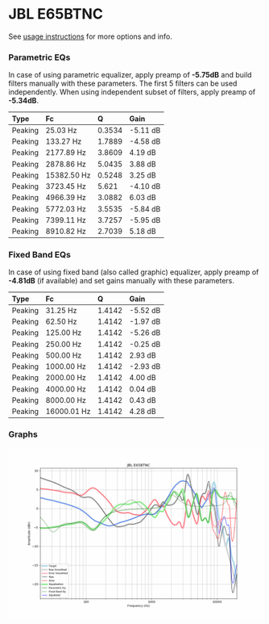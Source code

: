 # JBL E65BTNC
See [usage instructions](https://github.com/jaakkopasanen/AutoEq#usage) for more options and info.

### Parametric EQs
In case of using parametric equalizer, apply preamp of **-5.75dB** and build filters manually
with these parameters. The first 5 filters can be used independently.
When using independent subset of filters, apply preamp of **-5.34dB**.

| Type    | Fc          |      Q | Gain     |
|:--------|:------------|:-------|:---------|
| Peaking | 25.03 Hz    | 0.3534 | -5.11 dB |
| Peaking | 133.27 Hz   | 1.7889 | -4.58 dB |
| Peaking | 2177.89 Hz  | 3.8609 | 4.19 dB  |
| Peaking | 2878.86 Hz  | 5.0435 | 3.88 dB  |
| Peaking | 15382.50 Hz | 0.5248 | 3.25 dB  |
| Peaking | 3723.45 Hz  | 5.621  | -4.10 dB |
| Peaking | 4966.39 Hz  | 3.0882 | 6.03 dB  |
| Peaking | 5772.03 Hz  | 3.5535 | -5.84 dB |
| Peaking | 7399.11 Hz  | 3.7257 | -5.95 dB |
| Peaking | 8910.82 Hz  | 2.7039 | 5.18 dB  |

### Fixed Band EQs
In case of using fixed band (also called graphic) equalizer, apply preamp of **-4.81dB**
(if available) and set gains manually with these parameters.

| Type    | Fc          |      Q | Gain     |
|:--------|:------------|:-------|:---------|
| Peaking | 31.25 Hz    | 1.4142 | -5.52 dB |
| Peaking | 62.50 Hz    | 1.4142 | -1.97 dB |
| Peaking | 125.00 Hz   | 1.4142 | -5.26 dB |
| Peaking | 250.00 Hz   | 1.4142 | -0.25 dB |
| Peaking | 500.00 Hz   | 1.4142 | 2.93 dB  |
| Peaking | 1000.00 Hz  | 1.4142 | -2.93 dB |
| Peaking | 2000.00 Hz  | 1.4142 | 4.00 dB  |
| Peaking | 4000.00 Hz  | 1.4142 | 0.04 dB  |
| Peaking | 8000.00 Hz  | 1.4142 | 0.43 dB  |
| Peaking | 16000.01 Hz | 1.4142 | 4.28 dB  |

### Graphs
![](./JBL%20E65BTNC.png)